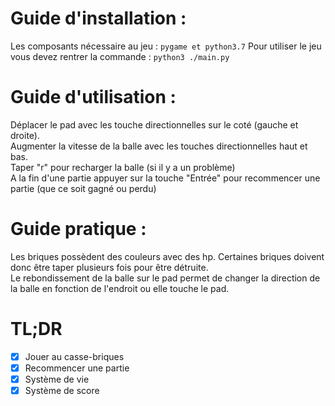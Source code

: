 # Guide d'installation :

Les composants nécessaire au jeu : ```pygame et python3.7```
Pour utiliser le jeu vous devez rentrer la commande : ```python3 ./main.py```

# Guide d'utilisation :

Déplacer le pad avec les touche  directionnelles sur le coté (gauche et droite). <br />
Augmenter la vitesse de la balle avec les touches directionnelles haut et bas. <br />
Taper "r" pour recharger la balle (si il y a un problème) <br />
A la fin d'une partie appuyer sur la touche "Entrée" pour recommencer une partie (que ce soit gagné ou perdu)

# Guide pratique :

Les briques possèdent des couleurs avec des hp. Certaines briques doivent donc être taper plusieurs fois pour être détruite. <br />
Le rebondissement de la balle sur le pad permet de changer la direction de la balle en fonction de l'endroit ou elle touche le pad.


# TL;DR
- [x] Jouer au casse-briques
- [x] Recommencer une partie
- [x] Système de vie
- [x] Système de score
